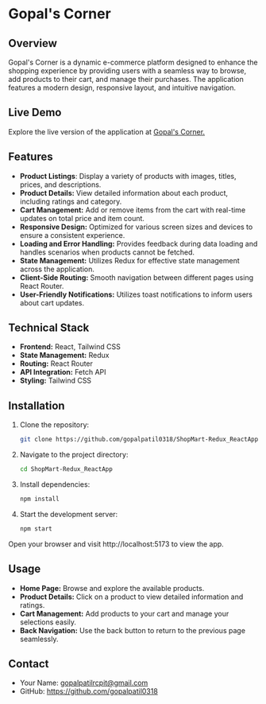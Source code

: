 # Gopal's Corner

## Overview

Gopal's Corner is a dynamic e-commerce platform designed to enhance the shopping experience by providing users with a seamless way to browse, add products to their cart, and manage their purchases. The application features a modern design, responsive layout, and intuitive navigation.

## Live Demo
Explore the live version of the application at [Gopal's Corner.](https://gopals-corner.vercel.app/)

## Features

- **Product Listings**: Display a variety of products with images, titles, prices, and descriptions.
- **Product Details:** View detailed information about each product, including ratings and category.
- **Cart Management:** Add or remove items from the cart with real-time updates on total price and item count.
- **Responsive Design:** Optimized for various screen sizes and devices to ensure a consistent experience.
- **Loading and Error Handling:** Provides feedback during data loading and handles scenarios when products cannot be fetched.
- **State Management:** Utilizes Redux for effective state management across the application.
- **Client-Side Routing:** Smooth navigation between different pages using React Router.
- **User-Friendly Notifications:** Utilizes toast notifications to inform users about cart updates.

## Technical Stack

- **Frontend:** React, Tailwind CSS
- **State Management:** Redux
- **Routing:** React Router
- **API Integration:** Fetch API
- **Styling:** Tailwind CSS


## Installation

1. Clone the repository:
    ```sh
   git clone https://github.com/gopalpatil0318/ShopMart-Redux_ReactApp.git

2. Navigate to the project directory:
    ```sh
    cd ShopMart-Redux_ReactApp

3. Install dependencies:
    ```sh
    npm install
4. Start the development server:
    ```sh
    npm start
Open your browser and visit http://localhost:5173 to view the app.


## Usage

- **Home Page:** Browse and explore the available products.
- **Product Details:** Click on a product to view detailed information and ratings.
- **Cart Management:** Add products to your cart and manage your selections easily.
- **Back Navigation:** Use the back button to return to the previous page seamlessly.

## Contact
- Your Name: gopalpatilrcpit@gmail.com
- GitHub: https://github.com/gopalpatil0318